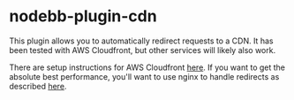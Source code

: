 nodebb-plugin-cdn
====

This plugin allows you to automatically redirect requests to a CDN. It has been tested with AWS Cloudfront, but other services will likely also work.

There are setup instructions for AWS Cloudfront [here](docs/cloudfront.md). If you want to get the absolute best performance, you'll want to use nginx to handle redirects as described [here](docs/nginx.md).
